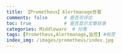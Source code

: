 ```yaml
---
title: 【Prometheus】Alertmanage告警
comments: false      # 是否可评论
toc: true            # 是否显示文章目录
categories: Middleware  # 分类
tags: [Prometheus,Alertmanage,监控] #标签
index_img: /images/prometheus/index.jpg
---
```



